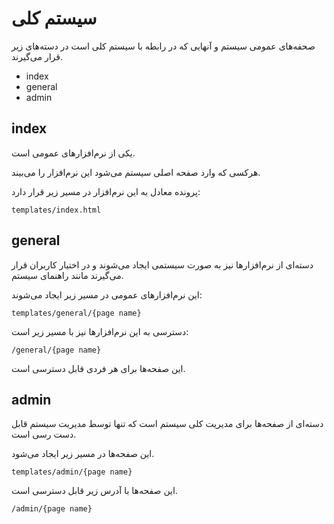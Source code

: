 
# سیستم کلی

صحفه‌های عمومی سیستم و آنهایی که در رابطه با سیستم کلی است در دسته‌های زیر قرار می‌گیرند.

- index
- general
- admin

## index

یکی از نرم‌افزارهای عمومی است.

هرکسی که وارد صفحه اصلی سیستم می‌شود این نرم‌افزار را می‌بیند.

پرونده معادل به این نرم‌افزار در مسیر زیر قرار دارد:

	templates/index.html

## general

دسته‌ای از نرم‌افزارها نیز به صورت سیستمی ایجاد می‌شوند و در اختیار کاربران قرار می‌گیرند مانند راهنمای سیستم. 

این نرم‌افزارهای عمومی در مسیر زیر ایجاد می‌شوند:

	templates/general/{page name}

دسترسی به این نرم‌افزارها نیز با مسیر زیر است:

	/general/{page name}

این صفحه‌ها برای هر فردی قابل دسترسی است.


## admin

دسته‌ای از صفحه‌ها برای مدیریت کلی سیستم است که تنها توسط مدیریت سیستم قابل دست رسی است.

این صفحه‌ها در مسیر زیر ایجاد می‌شود.

	templates/admin/{page name}

این صفحه‌ها با آدرس زیر قابل دسترسی است.

	/admin/{page name}

